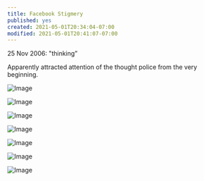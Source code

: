 ```yaml
---
title: Facebook Stigmery
published: yes
created: 2021-05-01T20:34:04-07:00
modified: 2021-05-01T20:41:07-07:00
---
```


25 Nov 2006: "thinking”

Apparently attracted attention of the thought police from the very beginning.


![Image](../assets/images/image_picker4110256209766813510.jpg)

![Image](/assets/images/image_picker3086565988997389512.jpg)

![Image](/assets/images/image_picker205554272398510975.jpg)

![Image](/assets/images/image_picker1638436559757144324.jpg)

![Image](/assets/images/image_picker4798750657498173815.jpg)

![Image](/assets/images/image_picker7081303756027870157.jpg)

![Image](../assets/images/image_picker5596200788355178447.jpg)
